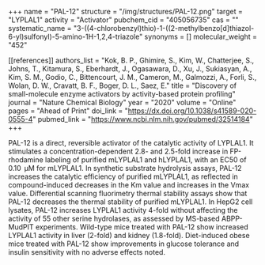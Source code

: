 +++
name = "PAL-12"
structure = "/img/structures/PAL-12.png"
target = "LYPLAL1"
activity = "Activator"
pubchem_cid = "405056735"
cas = ""
systematic_name = "3-((4-chlorobenzyl)thio)-1-((2-methylbenzo[d]thiazol-6-yl)sulfonyl)-5-amino-1H-1,2,4-triazole"
synonyms = []
molecular_weight = "452"


[[references]]
authors_list = "Kok, B. P., Ghimire, S., Kim, W., Chatterjee, S., Johns, T., Kitamura, S., Eberhardt, J., Ogasawara, D., Xu, J., Sukiasyan, A., Kim, S. M., Godio, C., Bittencourt, J. M., Cameron, M., Galmozzi, A., Forli, S., Wolan, D. W., Cravatt, B. F., Boger, D. L., Saez, E."
title = "Discovery of small-molecule enzyme activators by activity-based protein profiling"
journal = "Nature Chemical Biology"
year = "2020"
volume = "Online"
pages = "Ahead of Print"
doi_link = "https://dx.doi.org/10.1038/s41589-020-0555-4"
pubmed_link = "https://www.ncbi.nlm.nih.gov/pubmed/32514184"
+++

PAL-12 is a direct, reversible activator of the catalytic activity of LYPLAL1. It stimulates a concentration-dependent 2.8- and 2.5-fold increase in FP-rhodamine labeling of purified mLYPLAL1 and hLYPLAL1, with an EC50 of 0.10  μM for mLYPLAL1. In synthetic substrate hydrolysis assays, PAL-12 increases the catalytic efficiency of purified mLYPLAL1, as reflected in compound-induced decreases in the Km value and increases in the Vmax value. Differential scanning fluorimetry thermal stability assays show that PAL-12 decreases the thermal stability of purified mLYPLAL1. In HepG2 cell lysates, PAL-12 increases LYPLAL1 activity 4-fold without affecting the activity of 55 other serine hydrolases, as assessed by MS-based ABPP-MudPIT experiments. Wild-type mice treated with PAL-12 show increased LYPLAL1 activity in liver (2-fold) and kidney (1.8-fold). Diet-induced obese mice treated with PAL-12 show improvements in glucose tolerance and insulin sensitivity with no adverse effects noted.

